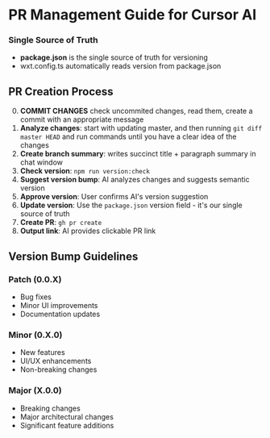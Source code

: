 # PR Management Guide for Cursor AI

### Single Source of Truth

- **package.json** is the single source of truth for versioning
- wxt.config.ts automatically reads version from package.json

## PR Creation Process

0. **COMMIT CHANGES** check uncommited changes, read them, create a commit with an appropriate message
1. **Analyze changes**: start with updating master, and then running `git diff master HEAD` and run commands until you have a clear idea of the changes
2. **Create branch summary**: writes succinct title + paragraph summary in chat window
3. **Check version**: `npm run version:check`
4. **Suggest version bump**: AI analyzes changes and suggests semantic version
5. **Approve version**: User confirms AI's version suggestion
6. **Update version**: Use the `package.json` version field - it's our single source of truth
7. **Create PR**: `gh pr create `
8. **Output link**: AI provides clickable PR link

## Version Bump Guidelines

### Patch (0.0.X)

- Bug fixes
- Minor UI improvements
- Documentation updates

### Minor (0.X.0)

- New features
- UI/UX enhancements
- Non-breaking changes

### Major (X.0.0)

- Breaking changes
- Major architectural changes
- Significant feature additions

